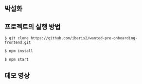 ## 박설화

## 프로젝트의 실행 방법

```shell
$ git clone https://github.com/iberis2/wanted-pre-onboarding-frontend.git

$ npm install

$ npm start
```

## 데모 영상
